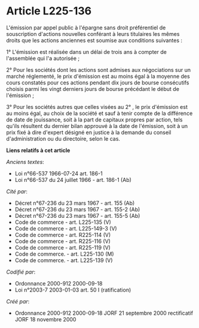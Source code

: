 # Article L225-136

L'émission par appel public à l'épargne sans droit préférentiel de souscription d'actions nouvelles conférant à leurs
titulaires les mêmes droits que les actions anciennes est soumise aux conditions suivantes :

1° L'émission est réalisée dans un délai de trois ans à compter de l'assemblée qui l'a autorisée ;

2° Pour les sociétés dont les actions sont admises aux négociations sur un marché réglementé, le prix d'émission est au moins
égal à la moyenne des cours constatés pour ces actions pendant dix jours de bourse consécutifs choisis parmi les vingt
derniers jours de bourse précédant le début de l'émission ;

3° Pour les sociétés autres que celles visées au 2° , le prix d'émission est au moins égal, au choix de la société et sauf à
tenir compte de la différence de date de jouissance, soit à la part de capitaux propres par action, tels qu'ils résultent du
dernier bilan approuvé à la date de l'émission, soit à un prix fixé à dire d'expert désigné en justice à la demande du
conseil d'administration ou du directoire, selon le cas.

**Liens relatifs à cet article**

_Anciens textes_:

  - Loi n°66-537 1966-07-24 art. 186-1
  - Loi n°66-537 du 24 juillet 1966 - art. 186-1 (Ab)

_Cité par_:

  - Décret n°67-236 du 23 mars 1967 - art. 155 (Ab)
  - Décret n°67-236 du 23 mars 1967 - art. 155-2 (Ab)
  - Décret n°67-236 du 23 mars 1967 - art. 155-5 (Ab)
  - Code de commerce - art. L225-135 (V)
  - Code de commerce - art. L225-149-3 (V)
  - Code de commerce - art. R225-114 (V)
  - Code de commerce - art. R225-116 (V)
  - Code de commerce - art. R225-119 (V)
  - Code de commerce. - art. L225-130 (M)
  - Code de commerce. - art. L225-139 (V)

_Codifié par_:

  - Ordonnance 2000-912 2000-09-18
  - Loi n°2003-7 2003-01-03 art. 50 I (ratification)

_Créé par_:

  - Ordonnance 2000-912 2000-09-18 JORF 21 septembre 2000 rectificatif JORF 18 novembre 2000
